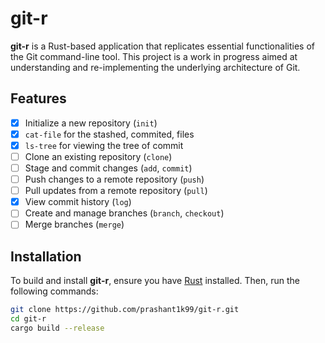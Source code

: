 # git-r

**git-r** is a Rust-based application that replicates essential functionalities of the Git command-line tool. This project is a work in progress aimed at understanding and re-implementing the underlying architecture of Git.

## Features

- [x] Initialize a new repository (`init`)
- [x] `cat-file` for the stashed, commited, files
- [x] `ls-tree` for viewing the tree of commit
- [ ] Clone an existing repository (`clone`)
- [ ] Stage and commit changes (`add`, `commit`)
- [ ] Push changes to a remote repository (`push`)
- [ ] Pull updates from a remote repository (`pull`)
- [x] View commit history (`log`)
- [ ] Create and manage branches (`branch`, `checkout`)
- [ ] Merge branches (`merge`)

## Installation

To build and install **git-r**, ensure you have [Rust](https://www.rust-lang.org/tools/install) installed. Then, run the following commands:

```bash
git clone https://github.com/prashant1k99/git-r.git
cd git-r
cargo build --release
```

